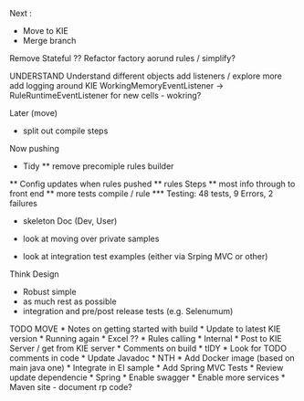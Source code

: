 
Next :
* Move to KIE
* Merge branch	

Remove Stateful ??
Refactor factory aorund rules / simplify?


UNDERSTAND
Understand different objects
add listeners / explore more
add logging around KIE
WorkingMemoryEventListener ->  RuleRuntimeEventListener for new cells - wokring?


Later (move)
* split out compile steps


Now pushing 
* Tidy
** remove precomiple rules builder

** Config updates when rules pushed
** rules Steps
** most info through to front end
** more tests compile / rule
*** Testing: 48 tests, 9 Errors, 2 failures
* skeleton Doc (Dev, User)

* look at moving over private samples
* look at integration test examples (either via Srping MVC or other)


Think Design
* Robust simple
* as much rest as possible
* integration and pre/post release tests (e.g. Selenumum)



TODO MOVE
	* Notes on getting started with build
	* Update to latest KIE version
		* Running again
	* Excel ??
    * Rules calling
        * Internal
        * Post to KIE Server / get from KIE server
	* Comments on build
	* tIDY
		* Look for TODO comments in code
		* Update Javadoc
	* NTH
		* Add Docker image (based on main java one)
		* Integrate in EI sample
		* Add Spring MVC Tests
		* Review update dependencie
	* Spring
		* Enable swagger
		* Enable more services
	* Maven site - document rp code?